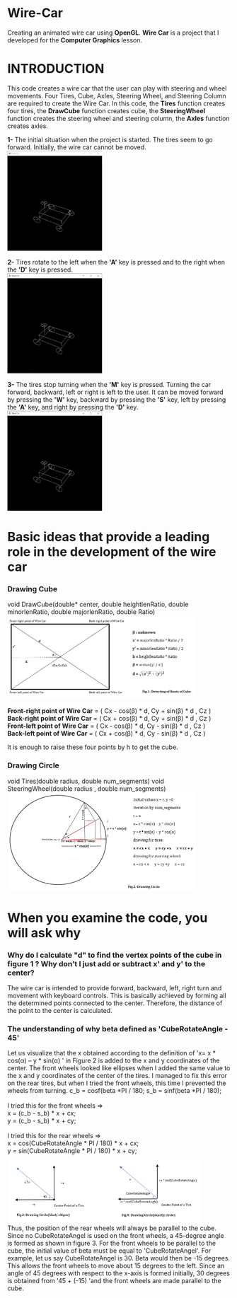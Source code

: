 # Wire-Car
Creating an animated wire car using __OpenGL__.
__Wire Car__ is a project that I developed for the __Computer Graphics__ lesson. 

# INTRODUCTION
This code creates a wire car that the user can play with steering and wheel movements. Four Tires, Cube, Axles, Steering Wheel, and Steering Column are required to create the Wire Car. In this code, the __Tires__ function creates four tires, the __DrawCube__ function creates cube, the __SteeringWheel__ function creates the steering wheel and steering column, the __Axles__ function creates axles.

__1-__ The initial situation when the project is started. The tires seem to go forward. Initially, the wire car cannot be moved.<br/>
<img src="img/default.gif" width="214" height="226"> <br/>

__2-__ Tires rotate to the left when the __'A'__ key is pressed and to the right when the __'D'__ key is pressed.<br/>
<img src="img/left_right.gif" width="214" height="226"> <br/>

__3-__ The tires stop turning when the __'M'__ key is pressed. Turning the car forward, backward, left or right is left to the user. It can be moved forward by pressing the __'W'__ key, backward by pressing the __'S'__ key, left by pressing the __'A'__ key, and right by pressing the __'D'__ key.<br/>
<img src="img/movement.gif" width="214" height="226"> <br/>

# Basic ideas that provide a leading role in the development of the wire car
### Drawing Cube
void DrawCube(double* center, double heightlenRatio, double minorlenRatio, double majorlenRatio, double Ratio)
<img src="img/fig-1.png" width="426" height="190"> <br />

__Front-right point of Wire Car__ = ( Cx - cos(β) * d, Cy + sin(β) * d , Cz ) <br />
__Back-right point of Wire Car__ = ( Cx + cos(β) * d, Cy + sin(β) * d , Cz ) <br />
__Front-left point of Wire Car__ = ( Cx - cos(β) * d, Cy - sin(β) * d , Cz ) <br />
__Back-left point of Wire Car__ = ( Cx + cos(β) * d, Cy - sin(β) * d , Cz ) <br />

It is enough to raise these four points by h to get the cube. <br />

### Drawing Circle
void Tires(double radius, double num_segments)
void SteeringWheel(double radius , double num_segments)
<img src="img/fig-2.png" width="426" height="225">

# When you examine the code, you will ask why
### Why do I calculate "d" to find the vertex points of the cube in figure 1 ? Why don't I just add or subtract x' and y' to the center?
The wire car is intended to provide forward, backward, left, right turn and movement with keyboard controls. This is basically achieved by forming all the determined points connected to the center. Therefore, the distance of the point to the center is calculated.

### The understanding of why beta defined as 'CubeRotateAngle - 45'
Let us visualize that the x obtained according to the definition of 'x= x * cos(α) – y * sin(α) ' in Figure 2 is added to the x and y coordinates of the center.
The front wheels looked like ellipses when I added the same value to the x and y coordinates of the center of the tires. I managed to fix this error on the rear tires, but when I tried the front wheels, this time I prevented the wheels from turning.
c_b = cosf(beta *PI / 180; s_b = sinf(beta *PI / 180); <br />
<br />
I tried this for the front wheels => <br />
x = (c_b - s_b) * x + cx; <br />
y = (c_b - s_b) * x + cy; <br/>
<br />
I tried this for the rear wheels => <br />
x = cos(CubeRotateAngle * PI / 180) * x + cx; <br />
y =  sin(CubeRotateAngle * PI / 180) * x + cy; <br />

<img src="img/fig-3-4.png" width="440" height="141"> <br />
Thus, the position of the rear wheels will always be parallel to the cube. Since no CubeRotateAngel is used on the front wheels, a 45-degree angle is formed as shown in figure 3. For the front wheels to be parallel to the cube, the initial value of beta must be equal to 'CubeRotateAngel'. For example, let us say CubeRotateAngel is 30. Beta would then be -15 degrees. This allows the front wheels to move about 15 degrees to the left. Since an angle of 45 degrees with respect to the x-axis is formed initially, 30 degrees is obtained from '45 + (-15) 'and the front wheels are made parallel to the cube.
